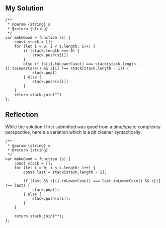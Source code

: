 ## My Solution

```
/**
 * @param {string} s
 * @return {string}
 */
var makeGood = function (s) {
    const stack = [];
    for (let i = 0; i < s.length; i++) {
        if (stack.length === 0) {
            stack.push(s[i])
        }
        else if (s[i].toLowerCase() === stack[stack.length - 1].toLowerCase() && s[i] !== stack[stack.length - 1]) {
            stack.pop()
        } else {
            stack.push(s[i])
        }
    }
    return stack.join("")
};
```

## Reflection

While the solution I first submitted was good from a time/space complexity perspective, here's a variation which is a bit cleaner syntactically:

```
/**
 * @param {string} s
 * @return {string}
 */
var makeGood = function (s) {
    const stack = [];
    for (let i = 0; i < s.length; i++) {
        const last = stack[stack.length - 1];

        if (last && s[i].toLowerCase() === last.toLowerCase() && s[i] !== last) {
            stack.pop();
        } else {
            stack.push(s[i]);
        }
    }

    return stack.join("");
};
```
